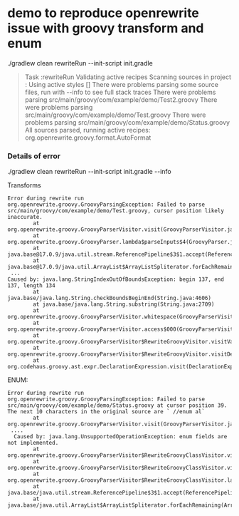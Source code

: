 # demo to reproduce openrewrite issue with groovy transform and enum

 ./gradlew  clean rewriteRun --init-script init.gradle


> Task :rewriteRun
Validating active recipes
Scanning sources in project :
Using active styles []
There were problems parsing some source files, run with --info to see full stack traces
There were problems parsing src/main/groovy/com/example/demo/Test2.groovy
There were problems parsing src/main/groovy/com/example/demo/Test.groovy
There were problems parsing src/main/groovy/com/example/demo/Status.groovy
All sources parsed, running active recipes: org.openrewrite.groovy.format.AutoFormat





### Details of error


 ./gradlew  clean rewriteRun --init-script init.gradle --info 


Transforms 
```
Error during rewrite run
org.openrewrite.groovy.GroovyParsingException: Failed to parse src/main/groovy/com/example/demo/Test.groovy, cursor position likely inaccurate.
        at org.openrewrite.groovy.GroovyParserVisitor.visit(GroovyParserVisitor.java:170)
        at org.openrewrite.groovy.GroovyParser.lambda$parseInputs$4(GroovyParser.java:154)
        at java.base@17.0.9/java.util.stream.ReferencePipeline$3$1.accept(ReferencePipeline.java:197)
        at java.base@17.0.9/java.util.ArrayList$ArrayListSpliterator.forEachRemaining(ArrayList.java:1625)
 ...
Caused by: java.lang.StringIndexOutOfBoundsException: begin 137, end 137, length 134
        at java.base/java.lang.String.checkBoundsBeginEnd(String.java:4606)
        at java.base/java.lang.String.substring(String.java:2709)
        at org.openrewrite.groovy.GroovyParserVisitor.whitespace(GroovyParserVisitor.java:2171)
        at org.openrewrite.groovy.GroovyParserVisitor.access$000(GroovyParserVisitor.java:66)
        at org.openrewrite.groovy.GroovyParserVisitor$RewriteGroovyVisitor.visitVariableExpressionType(GroovyParserVisitor.java:1955)
        at org.openrewrite.groovy.GroovyParserVisitor$RewriteGroovyVisitor.visitDeclarationExpression(GroovyParserVisitor.java:1262)
        at org.codehaus.groovy.ast.expr.DeclarationExpression.visit(DeclarationExpression.java:89)
```

 

ENUM:
```
Error during rewrite run
org.openrewrite.groovy.GroovyParsingException: Failed to parse src/main/groovy/com/example/demo/Status.groovy at cursor position 39. The next 10 characters in the original source are ` //enum al`
        at org.openrewrite.groovy.GroovyParserVisitor.visit(GroovyParserVisitor.java:175)
 ....
  Caused by: java.lang.UnsupportedOperationException: enum fields are not implemented.
        at org.openrewrite.groovy.GroovyParserVisitor$RewriteGroovyClassVisitor.visitEnumField(GroovyParserVisitor.java:357)
        at org.openrewrite.groovy.GroovyParserVisitor$RewriteGroovyClassVisitor.visitField(GroovyParserVisitor.java:348)
        at org.openrewrite.groovy.GroovyParserVisitor$RewriteGroovyClassVisitor.lambda$visitClassBlock$3(GroovyParserVisitor.java:332)
        at java.base/java.util.stream.ReferencePipeline$3$1.accept(ReferencePipeline.java:197)
        at java.base/java.util.ArrayList$ArrayListSpliterator.forEachRemaining(ArrayList.java:1625)
```

